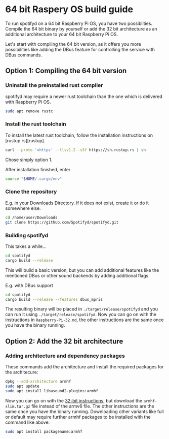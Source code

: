# 64 bit Raspery OS build guide

To run spotifyd on a 64 bit Raspberry Pi OS, you have two possiblities. Compile the 64 bit binary by yourself or add the 32 bit architecture as 
an additional architecture to your 64 bit Raspberry Pi OS.

Let's start with compiling the 64 bit version, as it offers you more possibilities like adding the DBus feature for controlling the service with
DBus commands.

## Option 1: Compiling the 64 bit version

### Uninstall the preinstalled rust compiler

spotifyd may require a newer rust toolchain than the one which is delivered with Raspberry Pi OS.

```bash
sudo apt remove rustc
```

### Install the rust toolchain

To install the latest rust toolchain, follow the installation instructions on [rustup.rs][rustup].

```bash
curl --proto '=https' --tlsv1.2 -sSf https://sh.rustup.rs | sh
```

Chose simply option 1.

After installation finished, enter

```bash
source "$HOME/.cargo/env"
```

### Clone the repository

E.g. in your Downloads Directory. If it does not exist, create it or do it somewhere else.

```bash
cd /home/user/Downloads
git clone https://github.com/Spotifyd/spotifyd.git
```

### Building spotifyd

This takes a while...

```bash
cd spotifyd
cargo build --release
```

This will build a basic version, but you can add additional features like the mentioned DBus or other sound backends by adding additional flags.

E.g. with DBus support

```bash
cd spotifyd
cargo build --release --features dbus_mpris
```

The resulting binary will be placed in `./target/release/spotifyd` and you can run it using `./target/release/spotifyd`.
Now you can go on with the instructions in `Raspberry-Pi-32.md`, the other instructions are the same once you have the binary running.

## Option 2: Add the 32 bit architecture

### Adding architecture and dependency packages

These commands add the architecture and install the required packages for the architecure:

```bash
dpkg --add-architecture armhf
sudo apt update
sudo apt install libasound2-plugins:armhf
```

Now you can go on with the [32-bit instructions](Raspberry-Pi-32.md), but download the `armhf-slim.tar.gz` file instead of the armv6 file.
The other instructions are the same once you have the binary running.
Downloading other variants like full or default may require further armhf packages to be installed with the command like above:

```bash
sudo apt install packagename:armhf
```

